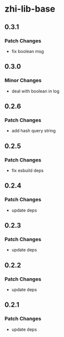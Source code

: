 # zhi-lib-base

## 0.3.1

### Patch Changes

- fix boolean msg

## 0.3.0

### Minor Changes

- deal with boolean in log

## 0.2.6

### Patch Changes

- add hash query string

## 0.2.5

### Patch Changes

- fix esbuild deps

## 0.2.4

### Patch Changes

- update deps

## 0.2.3

### Patch Changes

- update deps

## 0.2.2

### Patch Changes

- update deps

## 0.2.1

### Patch Changes

- update deps
